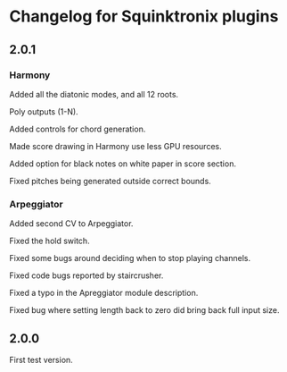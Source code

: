 # Changelog for Squinktronix plugins

## 2.0.1

### Harmony

Added all the diatonic modes, and all 12 roots.

Poly outputs (1-N).

Added controls for chord generation.

Made score drawing in Harmony use less GPU resources.

Added option for black notes on white paper in score section.

Fixed pitches being generated outside correct bounds.

### Arpeggiator

Added second CV to Arpeggiator.

Fixed the hold switch.

Fixed some bugs around deciding when to stop playing channels.

Fixed code bugs reported by staircrusher.

Fixed a typo in the Apreggiator module description.

Fixed bug where setting length back to zero did bring back full input size.

## 2.0.0

First test version.
